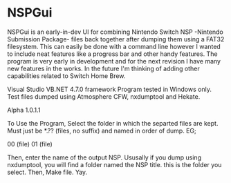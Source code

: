 # NSPGui
NSPGui is an early-in-dev UI for combining Nintendo Switch NSP -Nintendo Submission Package- files back together after dumping them using a FAT32 filesystem. 
This can easily be done with a command line however I wanted to include neat features like a progress bar and other handy features. 
The program is very early in development and for the next revision I have many new features in the works. 
In the future I'm thinking of adding other capabilities related to Switch Home Brew. 

Visual Studio VB.NET 4.7.0 framework 
Program tested in Windows only. 
Test files dumped using Atmosphere CFW, nxdumptool and Hekate. 

Alpha 1.0.1.1


To Use the Program, Select the folder in which the separted files are kept.
Must just be *.?? (files, no suffix) and named in order of dump.
EG; 

00    (file)
01    (file)

Then, enter the name of the output NSP. Ususally if you dump using nxdumptool, you will find a folder named the NSP title. this is the folder you select.
Then, Make file. Yay.

